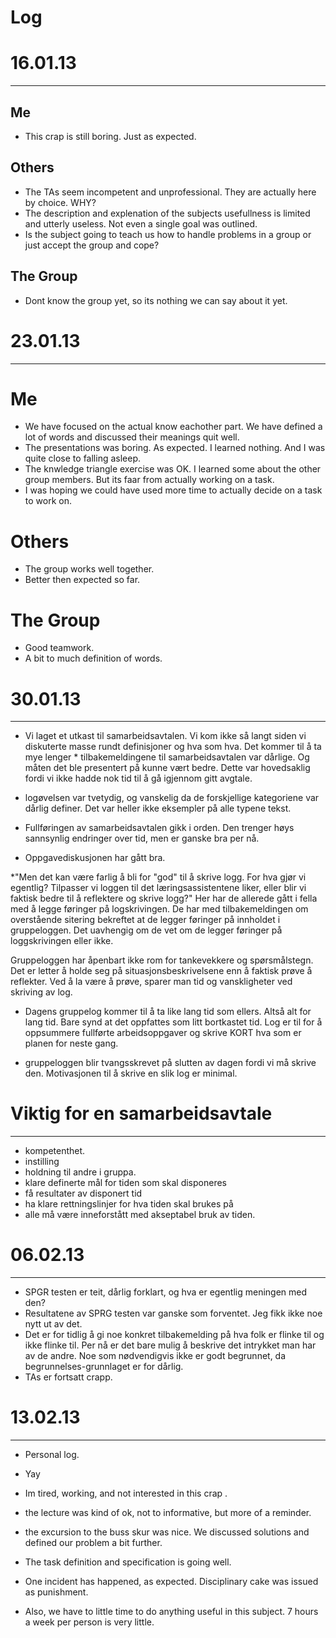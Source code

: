 Log
==========


# 16.01.13
-----

## Me
* This crap is still boring. Just as expected. 

## Others
* The TAs seem incompetent and unprofessional. They are actually here by choice. WHY? 
* The description and explenation of the subjects usefullness is limited and utterly useless. Not even a single goal was outlined.
* Is the subject going to teach us how to handle problems in a group or just accept the group and cope?

## The Group
* Dont know the group yet, so its nothing we can say about it yet.

# 23.01.13
-----

# Me
* We have focused on the actual know eachother part. We have defined a lot of words and discussed their meanings quit well. 
* The presentations was boring. As expected. I learned nothing. And I was quite close to falling asleep. 
* The knwledge triangle exercise was OK. I learned some about the other group members. But its faar from actually working on a task.
* I was hoping we could have used more time to actually decide on a task to work on. 

# Others
* The group works well together. 
* Better then expected so far.

# The Group 
* Good teamwork. 
* A bit to much definition of words. 

# 30.01.13
-----

* Vi laget et utkast til samarbeidsavtalen. Vi kom ikke så langt siden vi diskuterte masse rundt definisjoner og hva som hva. Det kommer til å ta mye lenger * tilbakemeldingene til samarbeidsavtalen var dårlige. Og måten det ble presentert på kunne vært bedre. Dette var hovedsaklig fordi vi ikke hadde nok tid til å gå igjennom gitt avgtale.  
* logøvelsen var tvetydig, og vanskelig da de forskjellige kategoriene var dårlig definer. Det var heller ikke eksempler på alle typene tekst. 

* Fullføringen av samarbeidsavtalen gikk i orden. Den trenger høys sannsynlig endringer over tid, men er ganske bra per nå. 

* Oppgavediskusjonen har gått bra. 

*"Men det kan være farlig å bli for "god" til å skrive logg. For hva gjør vi egentlig? Tilpasser vi loggen til det læringsassistentene liker, eller blir vi faktisk bedre til å reflektere og skrive logg?"
Her har de allerede gått i fella med å legge føringer på logskrivingen. 
De har med tilbakemeldingen om overstående sitering bekreftet at de legger føringer på innholdet i gruppeloggen. 
Det uavhengig om de vet om de legger føringer på loggskrivingen eller ikke. 

Gruppeloggen har åpenbart ikke rom for tankevekkere og spørsmålstegn. 
Det er letter å holde seg på situasjonsbeskrivelsene enn å faktisk prøve å reflekter.
Ved å la være å prøve, sparer man tid og vanskligheter ved skriving av log.  

* Dagens gruppelog kommer til å ta like lang tid som ellers. Altså alt for lang tid. 
Bare synd at det oppfattes som litt bortkastet tid. Log er til for å oppsummere fullførte arbeidsoppgaver og skrive KORT hva som er planen for neste gang. 

* gruppeloggen blir tvangsskrevet på slutten av dagen fordi vi må skrive den. Motivasjonen til å skrive en slik log er minimal. 



# Viktig for en samarbeidsavtale
--------------------
* kompetenthet.
* instilling
* holdning til andre i gruppa. 
* klare definerte mål for tiden som skal disponeres
* få resultater av disponert tid
* ha klare rettningslinjer for hva tiden skal brukes på
* alle må være inneforstått med akseptabel bruk av tiden. 


# 06.02.13
-----

* SPGR testen er teit, dårlig forklart, og hva er egentlig meningen med den?
* Resultatene av SPRG testen var ganske som forventet. Jeg fikk ikke noe nytt ut av det. 
* Det er for tidlig å gi noe konkret tilbakemelding på hva folk er flinke til og ikke flinke til. 
Per nå er det bare mulig å beskrive det intrykket man har av de andre. Noe som nødvendigvis ikke er godt begrunnet, da begrunnelses-grunnlaget er for dårlig. 
* TAs er fortsatt crapp. 


# 13.02.13
-----

* Personal log.
* Yay
* Im tired, working, and not interested in this crap . 
* the lecture was kind of ok, not to informative, but more of a reminder. 

* the excursion to the buss skur was nice. We discussed solutions and defined our problem a bit further. 
* The task definition and specification is going well. 
* One incident has happened, as expected. Disciplinary cake was issued as punishment. 
* Also, we have to little time to do anything useful in this subject. 7 hours a week per person is very little. 

